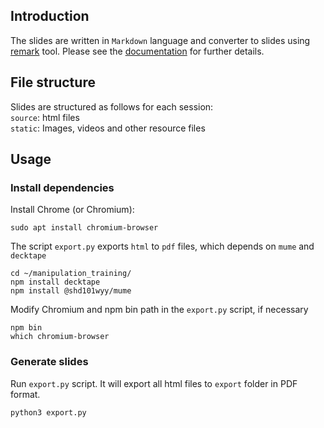 ## Introduction

The slides are written in `Markdown` language and converter to slides using [remark](https://github.com/gnab/remark) tool. Please see the [documentation](https://github.com/gnab/remark/wiki) for further details.

## File structure
Slides are structured as follows for each session:  
`source`: html files  
`static`: Images, videos and other resource files 

## Usage
### Install dependencies

Install Chrome (or Chromium): 
  ```
  sudo apt install chromium-browser
  ```
The script `export.py` exports `html` to `pdf` files, which depends on `mume` and `decktape`
  ```
  cd ~/manipulation_training/
  npm install decktape
  npm install @shd101wyy/mume
  ```
Modify Chromium and npm bin path in the `export.py` script, if necessary
  ```
  npm bin
  which chromium-browser
  ``` 

### Generate slides
Run `export.py` script. It will export all html files to `export` folder in PDF format.
```
python3 export.py
```
